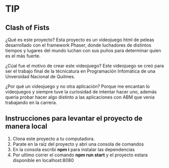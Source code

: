 # TIP
## Clash of Fists

¿Qué es este proyecto?
Esta proyecto es un videojuego html de peleas desarrollado con el framework Phaser, donde luchadores de distintos tiempos y lugares del mundo luchan con sus puños para determinar quien es el más fuerte.

¿Cúal fue el motivo de crear este videojuego?
Este videojuego se creó para ser el trabajo final de la técnicatura en Programación Infomática de una Unversidad Nacional de Quilmes.

¿Por qué un videojuego y no otra aplicación?
Porque me encantan lo videojuegos y siempre tuve la curiosidad de intentar hacer uno, además queria probar hacer algo distinto a las aplicaciones con ABM que venia trabajando en la carrera.

## Instrucciones para levantar el proyecto de manera local

1. Clona este proyecto a tu computadora.
2. Parate en la raiz del proyecto y abri una consola de comandos
3. En la consola escribi **npm i** para instalar las dependencias
4. Por ultimo correr el comando **npm run start** y el proyecto estara disponible en localhost:8080
